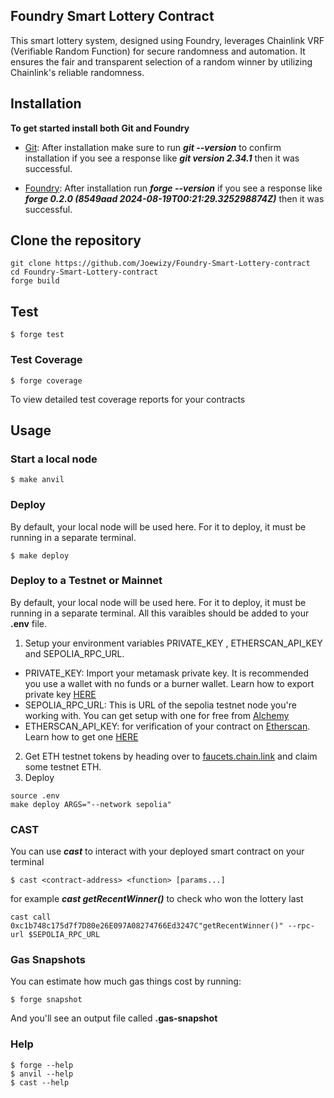 ## Foundry Smart Lottery Contract
This smart lottery system, designed using Foundry, leverages Chainlink VRF (Verifiable Random Function) for secure randomness and automation. It ensures the fair and transparent selection of a random winner by utilizing Chainlink's reliable randomness.

## Installation

**To get started install both Git and Foundry**

- [Git](https://git-scm.com/book/en/v2/Getting-Started-Installing-Git): After installation make sure to run *****git --version***** to confirm installation if you see a response like *****git version 2.34.1*****
then it was successful.

- [Foundry](https://getfoundry.sh/): After installation run *****forge --version***** if you see a response like *****forge 0.2.0 (8549aad 2024-08-19T00:21:29.325298874Z)***** then it was successful.

## Clone the repository
```shell
git clone https://github.com/Joewizy/Foundry-Smart-Lottery-contract
cd Foundry-Smart-Lottery-contract
forge build
```
## Test

```shell
$ forge test
```
### Test Coverage
```shell
$ forge coverage
```
To view detailed test coverage reports for your contracts
## Usage
### Start a local node
```shell
$ make anvil
```
### Deploy
By default, your local node will be used here. For it to deploy, it must be running in a separate terminal.
```shell
$ make deploy 
```

### Deploy to a Testnet or Mainnet
By default, your local node will be used here. For it to deploy, it must be running in a separate terminal. All this varaibles should be added to your **.env** file. 
1. Setup your environment variables PRIVATE_KEY , ETHERSCAN_API_KEY and SEPOLIA_RPC_URL.
- PRIVATE_KEY: Import your metamask private key. It is recommended you use a wallet with no funds or a burner wallet. Learn how to export private key [HERE](https://support.metamask.io/managing-my-wallet/secret-recovery-phrase-and-private-keys/how-to-export-an-accounts-private-key/)
- SEPOLIA_RPC_URL: This is URL of the sepolia testnet node you're working with. You can get setup with one for free from [Alchemy](https://www.alchemy.com/?a=673c802981)
- ETHERSCAN_API_KEY: for verification of your contract on [Etherscan](https://etherscan.io/). Learn how to get one [HERE](https://docs.etherscan.io/getting-started/viewing-api-usage-statistics)
2. Get ETH testnet tokens by heading over to [faucets.chain.link](https://faucets.chain.link/) and claim some testnet ETH. 
3. Deploy 
```shell
source .env
make deploy ARGS="--network sepolia"
```
### CAST
You can use ***cast***  to interact with your deployed smart contract on your terminal
```shell
$ cast <contract-address> <function> [params...]
```
for example ***cast getRecentWinner()*** to check who won the lottery last
```shell
cast call 0xc1b748c175d7f7D80e26E097A08274766Ed3247C"getRecentWinner()" --rpc-url $SEPOLIA_RPC_URL
```
### Gas Snapshots
You can estimate how much gas things cost by running:

```shell
$ forge snapshot
```
And you'll see an output file called **.gas-snapshot**

### Help

```shell
$ forge --help
$ anvil --help
$ cast --help
```